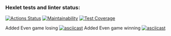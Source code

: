 ### Hexlet tests and linter status:
[![Actions Status](https://github.com/ilshatshamsetdinov/java-project-61/workflows/hexlet-check/badge.svg)](https://github.com/ilshatshamsetdinov/java-project-61/actions)
[![Maintainability](https://api.codeclimate.com/v1/badges/645a7f0c2957e2f74133/maintainability)](https://codeclimate.com/github/ilshatshamsetdinov/java-project-61/maintainability)
[![Test Coverage](https://api.codeclimate.com/v1/badges/645a7f0c2957e2f74133/test_coverage)](https://codeclimate.com/github/ilshatshamsetdinov/java-project-61/test_coverage)

Added Even game losing
[![asciicast](https://asciinema.org/a/Td2uW5y8wpysxEcOYHgPyBoI1.svg)](https://asciinema.org/a/Td2uW5y8wpysxEcOYHgPyBoI1)
Added Even game winning
[![asciicast](https://asciinema.org/a/0sTArvB3KWbg2gEiXchkIX6XK.svg)](https://asciinema.org/a/0sTArvB3KWbg2gEiXchkIX6XK)
